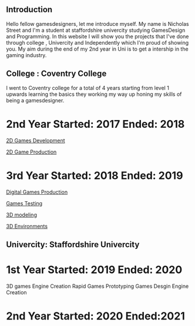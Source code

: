 ## Introduction
Hello fellow gamesdesigners, let me introduce myself. My name is Nicholas Street and I'm a student at staffordshire univercity studying GamesDesign and Programming. In this website I will show you the projects that I've done through college , Univercity and Independently which I'm proud of showing you. My aim during the end of my 2nd year in Uni is to get a intership in the gaming industry. 

## College : Coventry College
I went to Coventry college for a total of 4 years starting from level 1 upwards learning the basics they working my way up honing my skills of being a gamesdesigner.  




# 2nd Year  Started: 2017 Ended: 2018
[2D Games Development]()

[2D Game Production](https://nicholas-designer.github.io/2D-GameProduction/)







# 3rd Year  Started: 2018  Ended: 2019 
[Digital Games Production](https://nicholas-designer.github.io/Digital-Games-Production/)

[Games Testing](https://nicholas-designer.github.io/GamesTesting/)

[3D modeling](https://nicholas-designer.github.io/3DModeling/)


[3D Environments](https://nicholas-designer.github.io/3DEnvironment/)




## Univercity: Staffordshire Univercity

  #  1st Year Started: 2019 Ended: 2020
  3D games Engine Creation
  Rapid Games Prototyping
  Games Desgin
  Engine Creation
  
  
  
  #  2nd Year Started: 2020 Ended:2021


